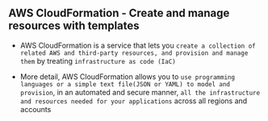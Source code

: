 ## AWS CloudFormation - Create and manage resources with templates

- AWS CloudFormation is a service that lets you `create a collection of related AWS and third-party resources, and provision and manage them` by treating `infrastructure as code (IaC)`

- More detail, AWS CloudFormation allows you to `use programming languages or a simple text file(JSON or YAML) to model and provision`, in an automated and secure manner, `all the infrastructure and resources needed for your applications` across all regions and accounts

